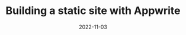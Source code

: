 ---
image: 
  path: https://cc-dam.imgix.net/SF-Ep3-haimantika-post.jpg
  alt: >-
   Blue banner with Static Feedback logo and image of event speaker,
    Haimantika Mitra.
date: 2022-11-03
upcoming: false
title: Building a static site with Appwrite
content: >-
  Learn about building static sites
  on Appwrite, the open-source self-hosted
  backend-as-a-service platform, with Developer Advocate Haimantika
  Mitra.
link: https://www.youtube.com/watch?v=XbLCCzyay60
---